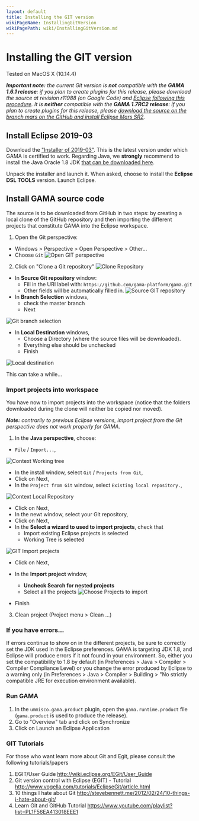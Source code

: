 ```yaml
---
layout: default
title: Installing the GIT version
wikiPageName: InstallingGitVersion
wikiPagePath: wiki/InstallingGitVersion.md
---
```

# Installing the GIT version

Tested on MacOS X (10.14.4)

_**Important note:** the current Git version is **not** compatible with the **GAMA 1.6.1 release**: if you plan to create plugins for this release, please download the source at revision r11988 (on Google Code) and [Eclipse following this procedure](InstallingSvnOldVersions). It is **neither** compatible with the **GAMA 1.7RC2 release**: if you plan to create plugins for this release, please [download the source on the branch mars on the GitHub and install Eclipse Mars SR2](InstallingGitVersionMars17)._

## Install Eclipse **2019-03**

Download the ["Installer of 2019-03"](https://www.eclipse.org/downloads/). This is the latest version under which GAMA is certified to work. Regarding Java, we **strongly** recommend to install the Java Oracle 1.8 JDK [that can be downloaded here](http://www.oracle.com/technetwork/java/javase/downloads/jdk8-downloads-2133151.html). 

Unpack the installer and launch it. When asked, choose to install the **Eclipse DSL TOOLS** version. 
Launch Eclipse.

## Install GAMA source code

The source is to be downloaded from GitHub in two steps: by creating a local clone of the GitHub repository and then importing the different projects that constitute GAMA into the Eclipse workspace.

1. Open the Git perspective:
  * Windows > Perspective > Open Perspective > Other...
  * Choose `Git`
![Open GIT perspective](resources/images/developpingExtension/GIT_open_perspective.png)
2. Click on "Clone a Git repository"
![Clone Repository](resources/images/developpingExtension/GIT_Clone_Repository.png)
  * In **Source Git repository** window: 
    * Fill in the URI label with: `https://github.com/gama-platform/gama.git`
    * Other fields will be automatically filled in.
![Source GIT repository](resources/images/developpingExtension/GIT_source_git_repository.png)    
  * In **Branch Selection** windows, 
    * check the master branch 
    * Next

![Git branch selection](resources/images/developpingExtension/GIT_branch_selection.png)
  * In **Local Destination** windows,
    * Choose a Directory (where the source files will be downloaded).
    * Everything else should be unchecked 
    * Finish

![Local destination](resources/images/developpingExtension/GIT_local_destination.png)

This can take a while...


### Import projects into workspace
You have now to import projects into the workspace (notice that the folders downloaded during the clone will neither be copied nor moved).

_**Note:** contrarily to previous Eclipse versions, import project from the Git perspective does not work properly for GAMA._

1. In the **Java perspective**, choose:
  * `File` / `Import...`,

![Context Working tree](resources/images/developpingExtension/dialog_install_EOxy_ImportProjects.png)

  * In the install window, select `Git` / `Projects from Git`,
  * Click on Next,
  * In the `Project from Git` window, select `Existing local repository.`,

![Context Local Repository](resources/images/developpingExtension/dialog_install_EOxy_ImportRespositorySource.png)

  * Click on Next,
  * In the newt window, select your Git repository,
  * Click on Next,
  * In the **Select a wizard to used to import projects**, check that 
    * Import existing Eclipse projects is selected
    * Working Tree is selected

![GIT Import projects](resources/images/developpingExtension/dialog_install_EOxy_ImportWizard.png)    

  * Click on Next,
  * In the **Import project** window,
    * **Uncheck Search for nested projects**
    * Select all the projects
![Choose Projects to import](resources/images/developpingExtension/GIT_ChooseProjectToImport.png)

  * Finish
3. Clean project (Project menu > Clean ...)


### If you have errors...
If errors continue to show on in the different projects, be sure to correctly set the JDK used in the Eclipse preferences. GAMA is targeting JDK 1.8, and Eclipse will produce errors if it not found in your environment. So, either you set the compatibility to 1.8 by default (in Preferences > Java > Compiler > Compiler Compliance Level) or you change the error produced by Eclipse to a warning only (in Preferences > Java > Compiler > Building > "No strictly compatible JRE for execution environment available).

### Run GAMA
1. In the `ummisco.gama.product` plugin, open the `gama.runtime.product` file (`gama.product` is used to produce the release).
3. Go to "Overview" tab and click on Synchronize
4. Click on Launch an Eclipse Application


### GIT Tutorials
For those who want learn more about Git and Egit, please consult the following tutorials/papers

1. EGIT/User Guide http://wiki.eclipse.org/EGit/User_Guide
2. Git version control with Eclipse (EGIT) - Tutorial http://www.vogella.com/tutorials/EclipseGit/article.html
3. 10 things I hate about Git http://stevebennett.me/2012/02/24/10-things-i-hate-about-git/
4. Learn Git and GitHub Tutorial https://www.youtube.com/playlist?list=PL1F56EA413018EEE1
